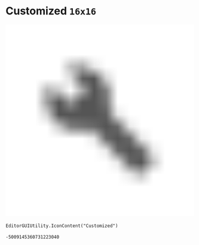 # Customized `16x16`
<img src="/img/Customized.png" width=512 height=512>

``` CSharp
EditorGUIUtility.IconContent("Customized")
```
```
-5009145360731223040
```
